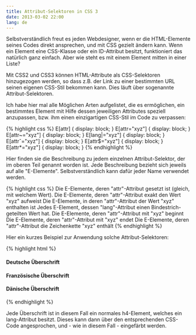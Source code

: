 ```yaml
---
title: Attribut-Selektoren in CSS 3
date: 2013-03-02 22:00
lang: de
---
```


Selbstverständlich freut es jeden Webdesigner, wenn er die HTML-Elemente seines Codes direkt ansprechen, und mit CSS gezielt ändern kann. Wenn ein Element eine CSS-Klasse oder ein ID-Attribut besitzt, funktioniert das natürlich ganz einfach. Aber wie steht es mit einem Element mitten in einer Liste?

Mit CSS2 und CSS3 können HTML-Attribute als CSS-Selektoren hinzugezogen werden, so dass z.B. der Link zu einer bestimmten URL seinen eigenen CSS-Stil bekommen kann. Dies läuft über sogenannte Attribut-Selektoren.

Ich habe hier mal alle Möglichen Arten aufgelistet, die es ermöglichen, ein bestimmtes Element mit Hilfe dessen jeweiligen Attributes speziell anzupassen, bzw. ihm einen einzigartigen CSS-Stil im Code zu verpassen:

{% highlight css %}
E[attr] { display: block; }
E[attr="xyz"] { display: block; }
E[attr~="xyz"] { display: block; }
E[lang|="xyz"] { display: block; }
E[attrˆ="xyz"] { display: block; }
E[attr$="xyz"] { display: block; }
E[attr*="xyz"] { display: block; }
{% endhighlight %}

Hier finden sie die Beschreibung zu jedem einzelnen Attribut-Selektor, der im oberen Teil genannt worden ist. Jede Beschreibung bezieht sich jeweils auf alle "E-Elemente". Selbstverständlich kann dafür jeder Name verwendet werden.

{% highlight css %}
Die E-Elemente, deren "attr"-Attribut gesetzt ist (gleich, mit welchem Wert).
Die E-Elemente, deren "attr"-Attribut exakt den Wert "xyz" aufweist
Die E-Elemente, in deren "attr"-Attribut der Wert "xyz" enthalten ist
Jedes E-Element, dessen "lang"-Attribut einen Bindestrich-geteilten Wert hat.
Die E-Elemente, deren "attr"-Attribut mit "xyz" beginnt
Die E-Elemente, deren "attr"-Attribut mit "xyz" endet
Die E-Elemente, deren "attr"-Attribut die Zeichenkette "xyz" enthält
{% endhighlight %}

Hier ein kurzes Beispiel zur Anwendung solche Attribut-Selektoren:

{% highlight html %}
<h4 lang="de">Deutsche Überschrift</h4>
<h4 lang="fr">Französische Überschrift</h4>
<h4 lang="dk">Dänische Überschrift</h4>
{% endhighlight %}

Jede Überschrift ist in diesem Fall ein normales h4-Element, welches ein lang-Attribut besitzt. Dieses kann dann über den entsprechenden CSS-Code angesprochen, und - wie in diesem Fall - eingefärbt werden.